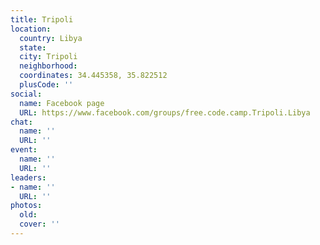 ```yaml
---
title: Tripoli
location:
  country: Libya
  state: 
  city: Tripoli
  neighborhood: 
  coordinates: 34.445358, 35.822512
  plusCode: ''
social:
  name: Facebook page
  URL: https://www.facebook.com/groups/free.code.camp.Tripoli.Libya
chat:
  name: ''
  URL: ''
event:
  name: ''
  URL: ''
leaders:
- name: ''
  URL: ''
photos:
  old: 
  cover: ''
---
```

